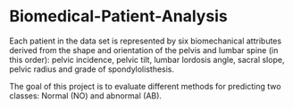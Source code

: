 # Biomedical-Patient-Analysis

Each patient in the data set is represented by six biomechanical attributes derived from the shape and orientation of the pelvis
and lumbar spine (in this order): pelvic incidence, pelvic tilt, lumbar lordosis angle, sacral slope, pelvic radius and grade of spondylolisthesis. 

The goal of this project is to evaluate different methods for predicting two classes: Normal (NO) and abnormal (AB).
